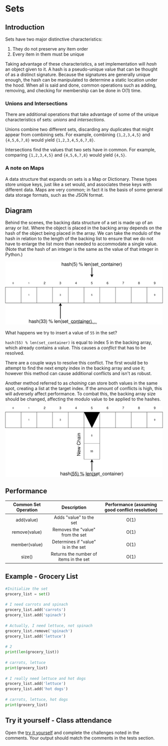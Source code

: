 # Sets

## Introduction

Sets have two major distinctive characteristics:

1. They do not preserve any item order
2. Every item in them must be unique

Taking advantage of these characteristics, a set implementation will *hash*
an object given to it. A hash is a pseudo-unique value that can be thought
of as a distinct signature. Because the signatures are generally unique enough,
the hash can be manipulated to determine a static location under the hood.
When all is said and done, common operations such as adding, removing, and
checking for membership can be done in O(1) time.

### Unions and Intersections

There are additional operations that take advantage of some of the unique
characteristics of sets: *unions* and *intersections*.

Unions combine two different sets, discarding any duplicates that might appear
from combining sets. For example, combining `{1,2,3,4,5}` and `{4,5,6,7,8}`
would yield `{1,2,3,4,5,6,7,8}`.

Intersections find the values that two sets have in common. For example, comparing
`{1,2,3,4,5}` and `{4,5,6,7,8}` would yield `{4,5}`.


### A note on Maps

A data structure that expands on sets is a Map or Dictionary. These types store
unique keys, just like a set would, and associates these keys with different data.
Maps are very common; in fact it is the basis of some general data storage formats,
such as the JSON format.

## Diagram

Behind the scenes, the backing data structure of a set is made up of an array or
list. Where the object is placed in the backing array depends on the hash of the
object being placed in the array. We can take the modulo of the hash in relation to
the length of the backing list to ensure that we do not have to enlarge the list
more than needed to accommodate a single value. (Note that the hash of an integer is
the same as the value of that integer in Python.)

![Set example](pictures/set-diagram.drawio.svg)

What happens we try to insert a value of `55` in the set?

`hash(55) % len(set_container)` is equal to index 5 in the backing array, which
already contains a value. This causes a *conflict* that has to be resolved.

There are a couple ways to resolve this conflict. The first would be to attempt
to find the next empty index in the backing array and use it; however this method can
cause additional conflicts and isn't as robust.

Another method referred to as *chaining* can store both values in the same spot,
creating a list at the target index. If the amount of conflicts is high, this will
adversely affect performance. To combat this, the backing array size should be
changed, affecting the modulo value to be applied to the hashes.

![Chaining example](pictures/set-diagram-chaining.drawio.svg)

## Performance

| Common Set Operation |               Description              | Performance (assuming good conflict resolution) |
|:--------------------:|:--------------------------------------:|:-----------------------------------------------:|
|      add(value)      |         Adds "value" to the set        |                       O(1)                      |
|     remove(value)    |    Removes the "value" from the set    |                       O(1)                      |
|     member(value)    |   Determines if "value" is in the set  |                       O(1)                      |
|        size()        | Returns the number of items in the set |                       O(1)                      |

## Example - Grocery List

```python
#Initialize the set
grocery_list = set()

# I need carrots and spinach
grocery_list.add('carrots')
grocery_list.add('spinach')

# Actually, I need lettuce, not spinach
grocery_list.remove('spinach')
grocery_list.add('lettuce')

# 2
print(len(grocery_list))

# carrots, lettuce
print(grocery_list)

# I really need lettuce and hot dogs
grocery_list.add('lettuce')
grocery_list.add('hot dogs')

# carrots, lettuce, hot dogs
print(grocery_list)
```

## Try it yourself - Class attendance

Open the [try it yourself](src/tryit_sets.py) and complete the challenges noted in
the comments. Your output should match the comments in the tests section.
